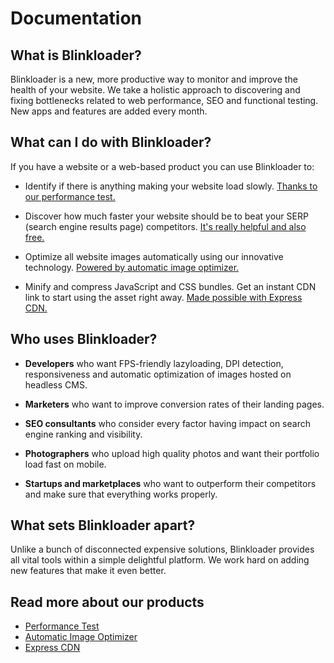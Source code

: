 # Documentation

## What is Blinkloader?

Blinkloader is a new, more productive way to monitor and
improve the health of your website. We take a holistic approach
to discovering and fixing bottlenecks related to web performance,
SEO and functional testing. New apps and features are added every
month.

## What can I do with Blinkloader?

If you have a website or a web-based product
you can use Blinkloader to:

* Identify if there is anything making your website load slowly.
<a href='https://blinkloader.com/test' target='_blank'>Thanks to our performance test.</a>

* Discover how much faster your website should be to beat your
SERP (search engine results page) competitors.
<a href='https://blinkloader.com/test' target='_blank'>It's really helpful and also free.</a>

* Optimize all website images automatically using our innovative
technology.
<a href='https://blinkloader.com/image-optimizer' target='_blank'>Powered by automatic image optimizer.</a>

* Minify and compress JavaScript and CSS bundles. Get an instant
CDN link to start using the asset right away.
<a href='https://blinkloader.com/express-cdn' target='_blank'>Made possible with Express CDN.</a>

## Who uses Blinkloader?

* **Developers** who want FPS-friendly lazyloading, DPI detection, responsiveness
and automatic optimization of images hosted on headless CMS.

* **Marketers** who want to improve conversion rates of their landing pages.

* **SEO consultants** who consider every factor having impact on search engine ranking and visibility.

* **Photographers** who upload high quality photos and want their portfolio load fast on mobile.

* **Startups and marketplaces** who want to outperform their competitors and make sure that everything works properly.

## What sets Blinkloader apart?

Unlike a bunch of disconnected expensive solutions, Blinkloader
provides all vital tools within a simple delightful platform.
We work hard on adding new features that make it even better.

## Read more about our products

* [Performance Test](performance-test.md)
* [Automatic Image Optimizer](automatic-image-optimizer.md)
* [Express CDN](express-cdn.md)
